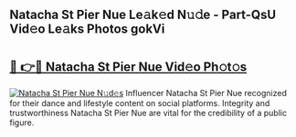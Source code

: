 ## Natacha St Pier Nue Le𝚊k𝚎d N𝚞𝚍e - Part-QsU Vid𝚎o Le𝚊ks Photos gokVi

# <h2><a href="http://fb5j6es.evod.top/?m=Natacha+St+Pier+Nue">🔗 👉🔴 Natacha St Pier Nue Vid𝚎o Ph𝚘t𝚘s</a></h2>

[![Natacha St Pier Nue N𝚞d𝚎s](https://i.imgur.com/8V9OHl7.gif)](http://fb5j6es.evod.top/?m=Natacha+St+Pier+Nue)
Influencer Natacha St Pier Nue recognized for their dance and lifestyle content on social platforms. Integrity and trustworthiness Natacha St Pier Nue are vital for the credibility of a public figure. 
